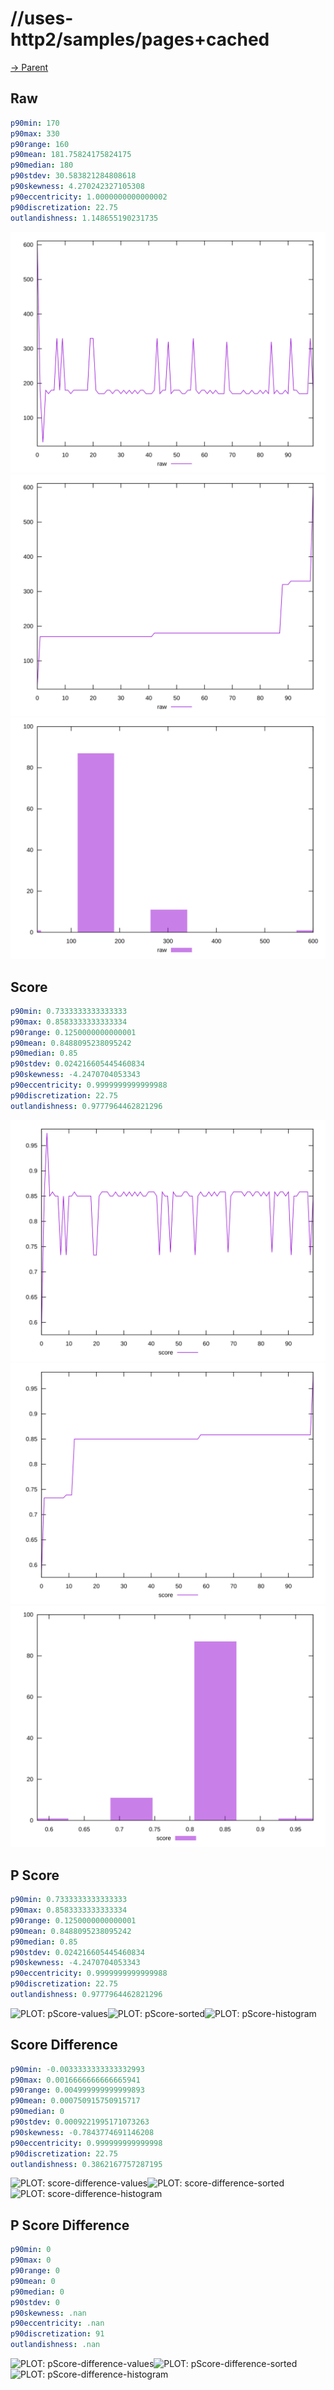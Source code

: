 
# //uses-http2/samples/pages+cached

[→ Parent](../..)


## Raw


```yaml
p90min: 170
p90max: 330
p90range: 160
p90mean: 181.75824175824175
p90median: 180
p90stdev: 30.583821284808618
p90skewness: 4.270242327105308
p90eccentricity: 1.0000000000000002
p90discretization: 22.75
outlandishness: 1.148655190231735

```

![PLOT: raw-values](./raw/values.svg)![PLOT: raw-sorted](./raw/sorted.svg)![PLOT: raw-histogram](./raw/histogram.svg)
## Score


```yaml
p90min: 0.7333333333333333
p90max: 0.8583333333333334
p90range: 0.1250000000000001
p90mean: 0.8488095238095242
p90median: 0.85
p90stdev: 0.024216605445460834
p90skewness: -4.2470704053343
p90eccentricity: 0.9999999999999988
p90discretization: 22.75
outlandishness: 0.9777964462821296

```

![PLOT: score-values](./score/values.svg)![PLOT: score-sorted](./score/sorted.svg)![PLOT: score-histogram](./score/histogram.svg)
## P Score


```yaml
p90min: 0.7333333333333333
p90max: 0.8583333333333334
p90range: 0.1250000000000001
p90mean: 0.8488095238095242
p90median: 0.85
p90stdev: 0.024216605445460834
p90skewness: -4.2470704053343
p90eccentricity: 0.9999999999999988
p90discretization: 22.75
outlandishness: 0.9777964462821296

```

![PLOT: pScore-values](./pScore/values.svg)![PLOT: pScore-sorted](./pScore/sorted.svg)![PLOT: pScore-histogram](./pScore/histogram.svg)
## Score Difference


```yaml
p90min: -0.0033333333333332993
p90max: 0.0016666666666665941
p90range: 0.004999999999999893
p90mean: 0.000750915750915717
p90median: 0
p90stdev: 0.0009221995171073263
p90skewness: -0.7843774691146208
p90eccentricity: 0.999999999999998
p90discretization: 22.75
outlandishness: 0.3862167757287195

```

![PLOT: score-difference-values](./score-difference/values.svg)![PLOT: score-difference-sorted](./score-difference/sorted.svg)![PLOT: score-difference-histogram](./score-difference/histogram.svg)
## P Score Difference


```yaml
p90min: 0
p90max: 0
p90range: 0
p90mean: 0
p90median: 0
p90stdev: 0
p90skewness: .nan
p90eccentricity: .nan
p90discretization: 91
outlandishness: .nan

```

![PLOT: pScore-difference-values](./pScore-difference/values.svg)![PLOT: pScore-difference-sorted](./pScore-difference/sorted.svg)![PLOT: pScore-difference-histogram](./pScore-difference/histogram.svg)